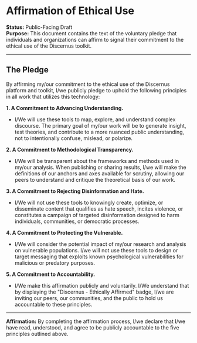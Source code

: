 # Affirmation of Ethical Use

**Status:** Public-Facing Draft  
**Purpose:** This document contains the text of the voluntary pledge that individuals and organizations can affirm to signal their commitment to the ethical use of the Discernus toolkit.

---

## The Pledge

By affirming my/our commitment to the ethical use of the Discernus platform and toolkit, I/we publicly pledge to uphold the following principles in all work that utilizes this technology:

**1. A Commitment to Advancing Understanding.**
*   I/We will use these tools to map, explore, and understand complex discourse. The primary goal of my/our work will be to generate insight, test theories, and contribute to a more nuanced public understanding, not to intentionally confuse, mislead, or polarize.

**2. A Commitment to Methodological Transparency.**
*   I/We will be transparent about the frameworks and methods used in my/our analysis. When publishing or sharing results, I/we will make the definitions of our anchors and axes available for scrutiny, allowing our peers to understand and critique the theoretical basis of our work.

**3. A Commitment to Rejecting Disinformation and Hate.**
*   I/We will not use these tools to knowingly create, optimize, or disseminate content that qualifies as hate speech, incites violence, or constitutes a campaign of targeted disinformation designed to harm individuals, communities, or democratic processes.

**4. A Commitment to Protecting the Vulnerable.**
*   I/We will consider the potential impact of my/our research and analysis on vulnerable populations. I/we will not use these tools to design or target messaging that exploits known psychological vulnerabilities for malicious or predatory purposes.

**5. A Commitment to Accountability.**
*   I/We make this affirmation publicly and voluntarily. I/We understand that by displaying the "Discernus - Ethically Affirmed" badge, I/we are inviting our peers, our communities, and the public to hold us accountable to these principles.

---

**Affirmation:** By completing the affirmation process, I/we declare that I/we have read, understood, and agree to be publicly accountable to the five principles outlined above. 